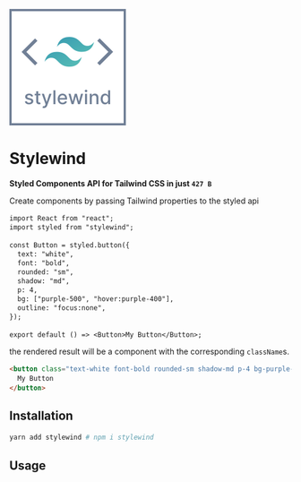 ![](https://github.com/LukasBombach/stylewind/blob/master/documentation/logo.svg)

# Stylewind

**Styled Components API for Tailwind CSS in just `427 B`**

Create components by passing Tailwind properties to the styled api

```tsx
import React from "react";
import styled from "stylewind";

const Button = styled.button({
  text: "white",
  font: "bold",
  rounded: "sm",
  shadow: "md",
  p: 4,
  bg: ["purple-500", "hover:purple-400"],
  outline: "focus:none",
});

export default () => <Button>My Button</Button>;
```

the rendered result will be a component with the corresponding `className`s.

```html
<button class="text-white font-bold rounded-sm shadow-md p-4 bg-purple-500 hover:bg-purple-400 focus:outline-none">
  My Button
</button>
```

## Installation

```bash
yarn add stylewind # npm i stylewind
```

## Usage

